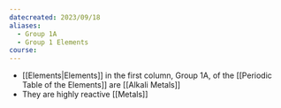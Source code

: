 ```yaml
---
datecreated: 2023/09/18
aliases:
  - Group 1A
  - Group 1 Elements
course:
---
```


- [[Elements|Elements]] in the first column, Group 1A, of the [[Periodic Table of the Elements]] are [[Alkali Metals]]
- They are highly reactive [[Metals]]